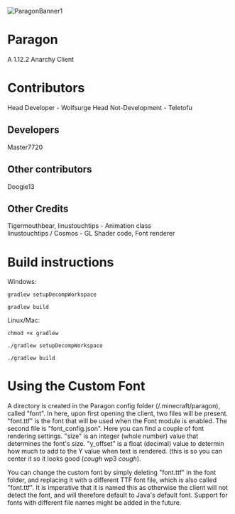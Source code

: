 ![ParagonBanner1](https://user-images.githubusercontent.com/85251388/154859895-65627d8d-0753-43ea-91c4-d8c092e478c3.png)

# Paragon
A 1.12.2 Anarchy Client

# Contributors
Head Developer - Wolfsurge
Head Not-Development - Teletofu

## Developers
Master7720

## Other contributors
Doogie13

## Other Credits
Tigermouthbear, linustouchtips - Animation class <br>
linustouchtips / Cosmos - GL Shader code, Font renderer

# Build instructions
Windows:

`gradlew setupDecompWorkspace`

`gradlew build`

Linux/Mac:

`chmod +x gradlew`

`./gradlew setupDecompWorkspace`

`./gradlew build`

# Using the Custom Font
A directory is created in the Paragon config folder (/.minecraft/paragon), called "font". In here, upon first opening the client, two files will be present.
"font.ttf" is the font that will be used when the Font module is enabled. The second file is "font_config.json". Here you can find a couple of font rendering
settings. "size" is an integer (whole number) value that determines the font's size. "y_offset" is a float (decimal) value to determin how much to add to the Y value when text is rendered. (this is so you can center it so it looks good (*cough* wp3 *cough*).

You can change the custom font by simply deleting "font.ttf" in the font folder, and replacing it with a different TTF font file, which is also called "font.ttf". It is
imperative that it is named this as otherwise the client will not detect the font, and will therefore default to Java's default font. Support for fonts with different file names might be added in the future.
